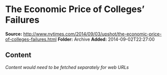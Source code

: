 # The Economic Price of Colleges’ Failures

**Source:** http://www.nytimes.com/2014/09/03/upshot/the-economic-price-of-colleges-failures.html
**Folder:** Archive
**Added:** 2014-09-02T22:27:00




## Content
*Content would need to be fetched separately for web URLs*
